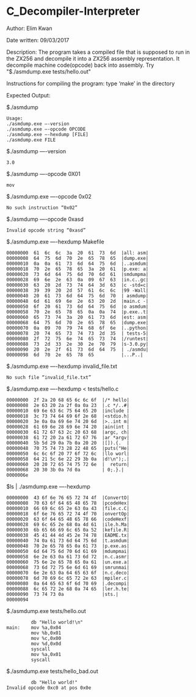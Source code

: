 # C_Decompiler-Interpreter

Author: Elim Kwan

Date written: 09/03/2017

Description: The program takes a compiled file that is supposed to run in the ZX256 and decompile it into a ZX256 assembly representation. It decompile machine code(opcode) back into assembly. Try "$./asmdump.exe tests/hello.out"

Instructions for compiling the program: type ‘make’ in the directory

Expected Output:

$./asmdump 
```console
Usage:
./asmdump.exe —-version
./asmdump.exe —-opcode OPCODE
./asmdump.exe —-hexdump [FILE]
./asmdump.exe FILE
```

$./asmdump —-version
```console
3.0
```

$./asmdump —-opcode 0X01
```console
mov
```

$./asmdump.exe —-opcode 0x02
```console
No such instruction “0x02”
```

$./asmdump —-opcode 0xasd
```console
Invalid opcode string “0xasd”
```

$./asmdump.exe —-hexdump Makefile
```console
00000000  61  6c  6c  3a  20  61  73  6d  |all: asm|
00000008  64  75  6d  70  2e  65  78  65  |dump.exe|
00000010  0a  0a  61  73  6d  64  75  6d  |..asmdum|
00000018  70  2e  65  78  65  3a  20  61  |p.exe: a|
00000020  73  6d  64  75  6d  70  6d  61  |smdumpma|
00000028  69  6e  2e  63  0a  09  67  63  |in.c..gc|
00000030  63  20  2d  73  74  64  3d  63  |c -std=c|
00000038  39  39  20  2d  57  61  6c  6c  |99 -Wall|
00000040  20  61  73  6d  64  75  6d  70  | asmdump|
00000048  6d  61  69  6e  2e  63  20  2d  |main.c -|
00000050  6f  20  61  73  6d  64  75  6d  |o asmdum|
00000058  70  2e  65  78  65  0a  0a  74  |p.exe..t|
00000060  65  73  74  3a  20  61  73  6d  |est: asm|
00000068  64  75  6d  70  2e  65  78  65  |dump.exe|
00000070  0a  09  70  79  74  68  6f  6e  |..python|
00000078  20  74  65  73  74  73  2d  35  | tests-5|
00000080  2f  72  75  6e  74  65  73  74  |/runtest|
00000088  73  2d  33  2e  30  2e  70  79  |s-3.0.py|
00000090  20  2e  2f  61  73  6d  64  75  | ./asmdu|
00000098  6d  70  2e  65  78  65          |...P..|
```

$./asmdump.exe —-hexdump invalid_file.txt
```console
No such file “invalid_file.txt”
```

$./asmdump.exe —-hexdump < tests/hello.c
```console
00000000  2f 2a 20 68 65 6c 6c 6f  |/* hello|
00000008  2e 63 20 2a 2f 0a 0a 23  |.c */..#|
00000010  69 6e 63 6c 75 64 65 20  |include |
00000018  3c 73 74 64 69 6f 2e 68  |<stdio.h|
00000020  3e 0a 0a 69 6e 74 20 6d  |>..int m|
00000028  61 69 6e 28 69 6e 74 20  |ain(int |
00000030  61 72 67 63 2c 20 63 68  |argc, ch|
00000038  61 72 20 2a 61 72 67 76  |ar *argv|
00000040  5b 5d 29 0a 7b 0a 20 20  |[]).{.  |
00000048  70 75 74 73 28 22 48 65  |puts("He|
00000050  6c 6c 6f 20 77 6f 72 6c  |llo worl|
00000058  64 21 5c 6e 22 29 3b 0a  |d!\n");.|
00000060  20 20 72 65 74 75 72 6e  |  return|
00000068  20 30 3b 0a 7d 0a        | 0;.}.|
0000006e
```

$ls | ./asmdump.exe —-hexdump
```console
00000000  43 6f 6e 76 65 72 74 4f  |ConvertO|
00000008  70 63 6f 64 65 48 65 78  |pcodeHex|
00000010  66 69 6c 65 2e 63 0a 43  |file.c.C|
00000018  6f 6e 76 65 72 74 4f 70  |onvertOp|
00000020  63 6f 64 65 48 65 78 66  |codeHexf|
00000028  69 6c 65 2e 68 0a 4d 61  |ile.h.Ma|
00000030  6b 65 66 69 6c 65 0a 52  |kefile.R|
00000038  45 41 44 4d 45 2e 74 78  |EADME.tx|
00000040  74 0a 61 73 6d 64 75 6d  |t.asmdum|
00000048  70 2e 65 78 65 0a 61 73  |p.exe.as|
00000050  6d 64 75 6d 70 6d 61 69  |mdumpmai|
00000058  6e 2e 63 0a 61 73 6d 72  |n.c.asmr|
00000060  75 6e 2e 65 78 65 0a 61  |un.exe.a|
00000068  73 6d 72 75 6e 6d 61 69  |smrunmai|
00000070  6e 2e 63 0a 64 65 63 6f  |n.c.deco|
00000078  6d 70 69 6c 65 72 2e 63  |mpiler.c|
00000080  0a 64 65 63 6f 6d 70 69  |.decompi|
00000088  6c 65 72 2e 68 0a 74 65  |ler.h.te|
00000090  73 74 73 0a              |sts.|
00000094
```

$./asmdump.exe tests/hello.out
```console
         db "Hello world!\n"
main:    mov %a,0x04
         mov %b,0x01
         mov %c,0x00
         mov %d,0x0d
         syscall
         mov %a,0x01
         syscall
```

$./asmdump.exe tests/hello_bad.out
```console
         db "Hello world!"
Invalid opcode 0xc0 at pos 0x0e
```

